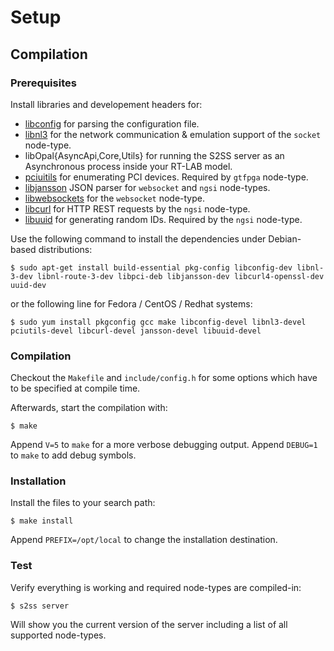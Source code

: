 # Setup

## Compilation

### Prerequisites

Install libraries and developement headers for:

 - [libconfig](http://www.hyperrealm.com/libconfig/) for parsing the configuration file.
 - [libnl3](http://www.infradead.org/~tgr/libnl/) for the network communication & emulation support of the `socket` node-type.
 - libOpal{AsyncApi,Core,Utils} for running the S2SS server as an Asynchronous process inside your RT-LAB model.
 - [pciuitils](http://mj.ucw.cz/sw/pciutils/) for enumerating PCI devices. Required by `gtfpga` node-type.
 - [libjansson](http://www.digip.org/jansson/) JSON parser for `websocket` and `ngsi` node-types.
 - [libwebsockets](http://libwebsockets.org) for the `websocket` node-type.
 - [libcurl](https://curl.haxx.se/libcurl/) for HTTP REST requests by the `ngsi` node-type.
 - [libuuid](http://sourceforge.net/projects/libuuid/) for generating random IDs. Required by the `ngsi` node-type.
 
Use the following command to install the dependencies under Debian-based distributions:

    $ sudo apt-get install build-essential pkg-config libconfig-dev libnl-3-dev libnl-route-3-dev libpci-deb libjansson-dev libcurl4-openssl-dev uuid-dev

or the following line for Fedora / CentOS / Redhat systems:

    $ sudo yum install pkgconfig gcc make libconfig-devel libnl3-devel pciutils-devel libcurl-devel jansson-devel libuuid-devel

### Compilation

Checkout the `Makefile` and `include/config.h` for some options which have to be specified at compile time.

Afterwards, start the compilation with:

    $ make

Append `V=5` to `make` for a more verbose debugging output.
Append `DEBUG=1` to `make` to add debug symbols.

### Installation

Install the files to your search path:

    $ make install

Append `PREFIX=/opt/local` to change the installation destination.

### Test

Verify everything is working and required node-types are compiled-in:

    $ s2ss server

Will show you the current version of the server including a list of all supported node-types.
